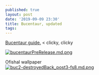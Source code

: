 ```yaml
---
published: true
layout: post
date: '2019-09-09 23:30'
title: Bucentaur, updated
tags: 
---
```

[Bucentaur guide.]({{site.baseurl}}/bucentaur) < clicky, clicky

[![bucentaurPreRelease.md.png](https://cdn.scrot.moe/images/2019/09/03/bucentaurPreRelease.md.png)](https://scrot.moe/image/xIZyu)  

Ofishal wallpaper  
[![buc2-destroyedBack_post3-fs8.md.png](https://cdn.scrot.moe/images/2019/09/04/buc2-destroyedBack_post3-fs8.md.png)](https://cdn.scrot.moe/images/2019/09/04/buc2-destroyedBack_post3-fs8.png)
